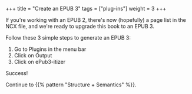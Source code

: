 +++
title = "Create an EPUB 3"
tags = ["plug-ins"]
weight = 3
+++

If you're working with an EPUB 2, there's now (hopefully) a page list in the NCX file, and we're ready to upgrade this book to an EPUB 3.

Follow these 3 simple steps to generate an EPUB 3:

1. Go to Plugins in the menu bar
2. Click on Output
3. Click on ePub3-itizer

Success! 

Continue to {{% pattern "Structure + Semantics" %}}.
